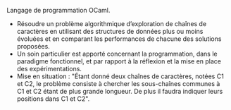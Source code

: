 Langage de programmation OCaml.

- Résoudre un problème algorithmique d’exploration de chaînes de caractères en utilisant des structures de données plus ou moins évoluées et en comparant les performances de chacune des solutions proposées.
- Un soin particulier est apporté concernant la programmation, dans le paradigme fonctionnel, et par rapport à la réflexion et la mise en place des expérimentations.
- Mise en situation : "Étant donné deux chaînes de caractères, notées C1 et C2, le problème consiste à chercher les sous-chaînes communes à C1 et C2 étant de plus grande longueur. De plus il faudra indiquer leurs positions dans C1 et C2".